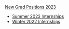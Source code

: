  [New Grad Positions 2023](https://github.com/coderQuad/New-Grad-Positions-2023)
  - [Summer 2023 Internships](https://github.com/pittcsc/Summer2023-Internships)
  - [Winter 2022 Internships](https://github.com/uwcsc/winter2022-internships)